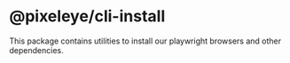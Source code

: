 # @pixeleye/cli-install

This package contains utilities to install our playwright browsers and other dependencies.
